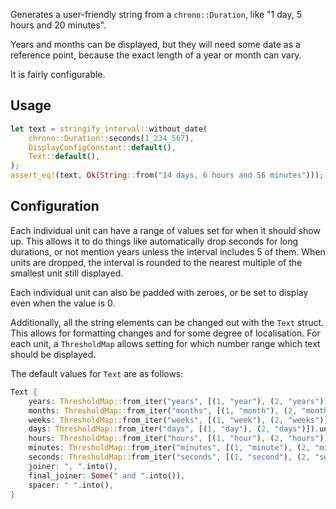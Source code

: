 Generates a user-friendly string from a `chrono::Duration`, like "1 day, 5 hours and 20 minutes".

Years and months can be displayed, but they will need some date as a reference point, because the exact length of a year or month can vary.

It is fairly configurable.

## Usage

```rs
let text = stringify_interval::without_date(
	chrono::Duration::seconds(1_234_567),
	DisplayConfigConstant::default(),
	Text::default(),
);
assert_eq!(text, Ok(String::from("14 days, 6 hours and 56 minutes")));
```

## Configuration

Each individual unit can have a range of values set for when it should show up. This allows it to do things like automatically drop seconds for long durations, or not mention years unless the interval includes 5 of them. When units are dropped, the interval is rounded to the nearest multiple of the smallest unit still displayed.

Each individual unit can also be padded with zeroes, or be set to display even when the value is 0.

Additionally, all the string elements can be changed out with the `Text` struct. This allows for formatting changes and for some degree of localisation. For each unit, a `ThresholdMap` allows setting for which number range which text should be displayed.

The default values for `Text` are as follows:

```rs
Text {
	years: ThresholdMap::from_iter("years", [(1, "year"), (2, "years")]).unwrap(),
	months: ThresholdMap::from_iter("months", [(1, "month"), (2, "months")]).unwrap(),
	weeks: ThresholdMap::from_iter("weeks", [(1, "week"), (2, "weeks")]).unwrap(),
	days: ThresholdMap::from_iter("days", [(1, "day"), (2, "days")]).unwrap(),
	hours: ThresholdMap::from_iter("hours", [(1, "hour"), (2, "hours")]).unwrap(),
	minutes: ThresholdMap::from_iter("minutes", [(1, "minute"), (2, "minutes")]).unwrap(),
	seconds: ThresholdMap::from_iter("seconds", [(1, "second"), (2, "seconds")]).unwrap(),
	joiner: ", ".into(),
	final_joiner: Some(" and ".into()),
	spacer: " ".into(),
}
```